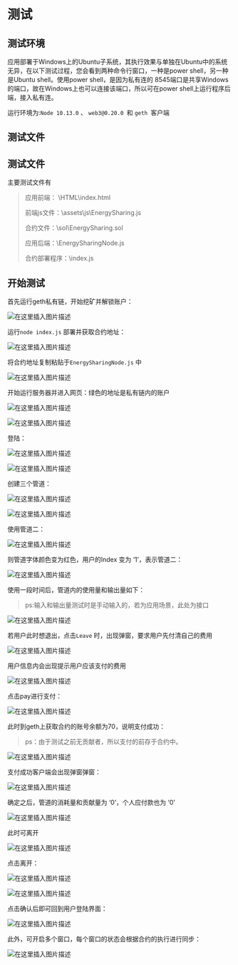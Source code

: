 # 测试

## 测试环境

应用部署于Windows上的Ubuntu子系统，其执行效果与单独在Ubuntu中的系统无异，在以下测试过程，您会看到两种命令行窗口，一种是power shell，另一种是Ubuntu shell。使用power shell，是因为私有连的 8545端口是共享Windows的端口，故在Windows上也可以连接该端口，所以可在power shell上运行程序后端，接入私有连。

运行环境为:` Node 10.13.0 ` 、 `web3@0.20.0 `和 `geth `客户端

## 测试文件

## 测试文件

主要测试文件有

>应用前端： \HTML\index.html
>
>前端js文件：\assets\js\EnergySharing.js
>
>合约文件：\sol\EnergySharing.sol
>
>应用后端：\EnergySharingNode.js
>
>合约部署程序：\index.js
>
>

## 开始测试

首先运行geth私有链，开始挖矿并解锁账户：

![在这里插入图片描述](https://img-blog.csdnimg.cn/20181229115035933.png?x-oss-process=image/watermark,type_ZmFuZ3poZW5naGVpdGk,shadow_10,text_aHR0cHM6Ly9ibG9nLmNzZG4ubmV0L3FxXzM2MzAzODYy,size_16,color_FFFFFF,t_70)

运行`node index.js` 部署并获取合约地址： 

![在这里插入图片描述](https://img-blog.csdnimg.cn/20181229115156939.png)

将合约地址复制粘贴于`EnergySharingNode.js` 中

![在这里插入图片描述](https://img-blog.csdnimg.cn/20181229115305479.png)



开始运行服务器并进入网页：绿色的地址是私有链内的账户

![在这里插入图片描述](https://img-blog.csdnimg.cn/20181229121623431.png?x-oss-process=image/watermark,type_ZmFuZ3poZW5naGVpdGk,shadow_10,text_aHR0cHM6Ly9ibG9nLmNzZG4ubmV0L3FxXzM2MzAzODYy,size_16,color_FFFFFF,t_70)



![在这里插入图片描述](https://img-blog.csdnimg.cn/20181229115417899.png?x-oss-process=image/watermark,type_ZmFuZ3poZW5naGVpdGk,shadow_10,text_aHR0cHM6Ly9ibG9nLmNzZG4ubmV0L3FxXzM2MzAzODYy,size_16,color_FFFFFF,t_70)

登陆：

![在这里插入图片描述](https://img-blog.csdnimg.cn/20181229115458461.png?x-oss-process=image/watermark,type_ZmFuZ3poZW5naGVpdGk,shadow_10,text_aHR0cHM6Ly9ibG9nLmNzZG4ubmV0L3FxXzM2MzAzODYy,size_16,color_FFFFFF,t_70)

![在这里插入图片描述](https://img-blog.csdnimg.cn/20181229115533117.png?x-oss-process=image/watermark,type_ZmFuZ3poZW5naGVpdGk,shadow_10,text_aHR0cHM6Ly9ibG9nLmNzZG4ubmV0L3FxXzM2MzAzODYy,size_16,color_FFFFFF,t_70)



创建三个管道：

![在这里插入图片描述](https://img-blog.csdnimg.cn/20181229115609632.png?x-oss-process=image/watermark,type_ZmFuZ3poZW5naGVpdGk,shadow_10,text_aHR0cHM6Ly9ibG9nLmNzZG4ubmV0L3FxXzM2MzAzODYy,size_16,color_FFFFFF,t_70)



![在这里插入图片描述](https://img-blog.csdnimg.cn/20181229115649189.png?x-oss-process=image/watermark,type_ZmFuZ3poZW5naGVpdGk,shadow_10,text_aHR0cHM6Ly9ibG9nLmNzZG4ubmV0L3FxXzM2MzAzODYy,size_16,color_FFFFFF,t_70)



使用管道二：

![在这里插入图片描述](https://img-blog.csdnimg.cn/20181229115718577.png)



则管道字体颜色变为红色，用户的Index 变为 ‘1’，表示管道二：

![在这里插入图片描述](https://img-blog.csdnimg.cn/20181229115802803.png?x-oss-process=image/watermark,type_ZmFuZ3poZW5naGVpdGk,shadow_10,text_aHR0cHM6Ly9ibG9nLmNzZG4ubmV0L3FxXzM2MzAzODYy,size_16,color_FFFFFF,t_70)



使用一段时间后，管道内的使用量和输出量如下：

> ps:输入和输出量测试时是手动输入的，若为应用场景，此处为接口 

![在这里插入图片描述](https://img-blog.csdnimg.cn/20181229115824165.png)



若用户此时想退出，点击`Leave` 时，出现弹窗，要求用户先付清自己的费用

![在这里插入图片描述](https://img-blog.csdnimg.cn/2018122911590097.png)



用户信息内会出现提示用户应该支付的费用

![在这里插入图片描述](https://img-blog.csdnimg.cn/20181229120006361.png?x-oss-process=image/watermark,type_ZmFuZ3poZW5naGVpdGk,shadow_10,text_aHR0cHM6Ly9ibG9nLmNzZG4ubmV0L3FxXzM2MzAzODYy,size_16,color_FFFFFF,t_70)



点击pay进行支付：

![在这里插入图片描述](https://img-blog.csdnimg.cn/20181229120037469.png)



此时到geth上获取合约的账号余额为70，说明支付成功：

> ps：由于测试之前无贡献者，所以支付的前存于合约中。

![在这里插入图片描述](https://img-blog.csdnimg.cn/20181229120107996.png)



支付成功客户端会出现弹窗弹窗：

![在这里插入图片描述](https://img-blog.csdnimg.cn/20181229120141437.png)

 

确定之后，管道的消耗量和贡献量为 ‘0’，个人应付款也为 ‘0’

![在这里插入图片描述](https://img-blog.csdnimg.cn/20181229120219420.png?x-oss-process=image/watermark,type_ZmFuZ3poZW5naGVpdGk,shadow_10,text_aHR0cHM6Ly9ibG9nLmNzZG4ubmV0L3FxXzM2MzAzODYy,size_16,color_FFFFFF,t_70)



此时可离开

![在这里插入图片描述](https://img-blog.csdnimg.cn/20181229120252242.png)

点击离开：

![在这里插入图片描述](https://img-blog.csdnimg.cn/2018122912032611.png)

![在这里插入图片描述](https://img-blog.csdnimg.cn/20181229120351892.png)



点击确认后即可回到用户登陆界面：

![在这里插入图片描述](https://img-blog.csdnimg.cn/20181229120426774.png?x-oss-process=image/watermark,type_ZmFuZ3poZW5naGVpdGk,shadow_10,text_aHR0cHM6Ly9ibG9nLmNzZG4ubmV0L3FxXzM2MzAzODYy,size_16,color_FFFFFF,t_70)



此外，可开启多个窗口，每个窗口的状态会根据合约的执行进行同步：

![在这里插入图片描述](https://img-blog.csdnimg.cn/20181229120505190.png?x-oss-process=image/watermark,type_ZmFuZ3poZW5naGVpdGk,shadow_10,text_aHR0cHM6Ly9ibG9nLmNzZG4ubmV0L3FxXzM2MzAzODYy,size_16,color_FFFFFF,t_70)













